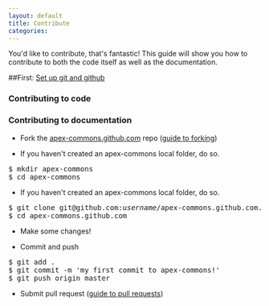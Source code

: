 ```yaml
---
layout: default
title: Contribute
categories: 
---
```


<span class="intro">You'd like to contribute, that's fantastic!  This guide will show you how to contribute to both the code itself as well as the documentation.</span>

##<span class="step">First:</span> [Set up git and github](http://help.github.com/set-up-git-redirect)

### Contributing to code



### Contributing to documentation

* Fork the [apex-commons.github.com](https://github.com/apex-commons/apex-commons.github.com) repo ([guide to forking](http://help.github.com/fork-a-repo/))

* If you haven't created an apex-commons local folder, do so.

<pre class="terminal">
$ mkdir apex-commons
$ cd apex-commons
</pre>

* If you haven't created an apex-commons local folder, do so.

<pre class="terminal">
$ git clone git@github.com:<em>username</em>/apex-commons.github.com.git
$ cd apex-commons.github.com
</pre>

* Make some changes!

* Commit and push

<pre class="terminal">
$ git add .
$ git commit -m 'my first commit to apex-commons!'
$ git push origin master
</pre>

* Submit pull request ([guide to pull requests](http://help.github.com/pull-requests/))